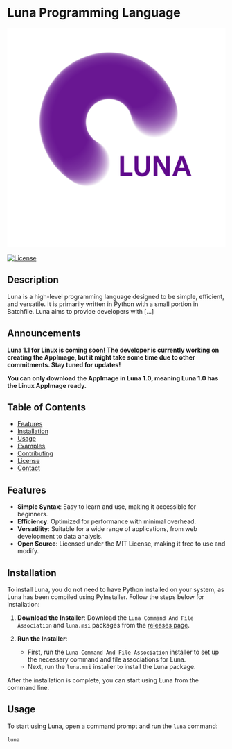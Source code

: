 # Luna Programming Language

![Luna Logo](icon.png)

[![License](https://img.shields.io/badge/license-MIT-blue.svg)](LICENSE)

## Description

Luna is a high-level programming language designed to be simple, efficient, and versatile. It is primarily written in Python with a small portion in Batchfile. Luna aims to provide developers with [...]

## Announcements

**Luna 1.1 for Linux is coming soon! The developer is currently working on creating the AppImage, but it might take some time due to other commitments. Stay tuned for updates!** 

**You can only download the AppImage in Luna 1.0, meaning Luna 1.0 has the Linux AppImage ready.**

## Table of Contents

- [Features](#features)
- [Installation](#installation)
- [Usage](#usage)
- [Examples](#examples)
- [Contributing](#contributing)
- [License](#license)
- [Contact](#contact)

## Features

- **Simple Syntax**: Easy to learn and use, making it accessible for beginners.
- **Efficiency**: Optimized for performance with minimal overhead.
- **Versatility**: Suitable for a wide range of applications, from web development to data analysis.
- **Open Source**: Licensed under the MIT License, making it free to use and modify.

## Installation

To install Luna, you do not need to have Python installed on your system, as Luna has been compiled using PyInstaller. Follow the steps below for installation:

1. **Download the Installer**: Download the `Luna Command And File Association` and `luna.msi` packages from the [releases page](https://github.com/LunaLanguage/luna/releases).

2. **Run the Installer**: 
    - First, run the `Luna Command And File Association` installer to set up the necessary command and file associations for Luna.
    - Next, run the `luna.msi` installer to install the Luna package.

After the installation is complete, you can start using Luna from the command line.

## Usage

To start using Luna, open a command prompt and run the `luna` command:

```bash
luna
